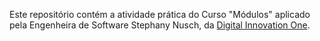 Este repositório contém a atividade prática do Curso "Módulos" aplicado pela Engenheira de Software Stephany Nusch, da [Digital Innovation One](https://digitalinnovation.one/).